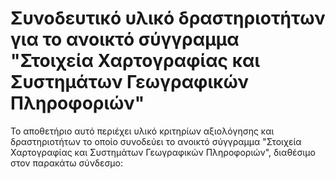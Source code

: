 # Συνοδευτικό υλικό δραστηριοτήτων για το ανοικτό σύγγραμμα "Στοιχεία Χαρτογραφίας και Συστημάτων Γεωγραφικών Πληροφοριών"
Το αποθετήριο αυτό περιέχει υλικό κριτηρίων αξιολόγησης και δραστηριοτήτων το οποίο συνοδεύει το ανοικτό σύγγραμμα "Στοιχεία Χαρτογραφίας και Συστημάτων Γεωγραφικών Πληροφοριών", διαθέσιμο στον παρακάτω σύνδεσμο:
